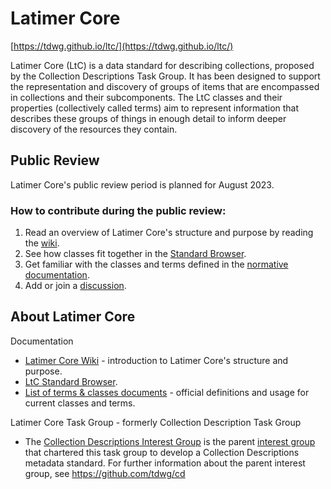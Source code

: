 # Latimer Core 
[https://tdwg.github.io/ltc/](https://tdwg.github.io/ltc/)  

Latimer Core (LtC) is a data standard for describing collections, proposed by the Collection Descriptions Task Group. It has been designed to support the representation and discovery of groups of items that are encompassed in collections and their subcomponents. The LtC classes and their properties (collectively called terms) aim to represent information that describes these groups of things in enough detail to inform deeper discovery of the resources they contain.  

## Public Review

Latimer Core's public review period is planned for August 2023.  

### How to contribute during the public review:

1. Read an overview of Latimer Core's structure and purpose by reading the [wiki](https://github.com/tdwg/ltc/wiki/1.-Overview-of-Latimer-Core).
2. See how classes fit together in the [Standard Browser](https://rebrand.ly/tdwg-cd-standard-browser).
3. Get familiar with the classes and terms defined in the [normative documentation](https://github.com/tdwg/ltc/tree/main/docs/terms/source).
4. Add or join a [discussion](https://github.com/tdwg/ltc/discussions).


## About Latimer Core

Documentation
- [Latimer Core Wiki](https://github.com/tdwg/ltc/wiki) - introduction to Latimer Core's structure and purpose.
- [LtC Standard Browser](https://rebrand.ly/tdwg-cd-standard-browser).
- [List of terms & classes documents](https://github.com/tdwg/ltc/tree/main/docs/terms/source) - official definitions and usage for current classes and terms.

Latimer Core Task Group - formerly Collection Description Task Group
- The [Collection Descriptions Interest Group](https://www.tdwg.org/community/cd/) is the parent [interest group](https://www.tdwg.org/about/process/) that chartered this task group to develop a Collection Descriptions metadata standard. For further information about the parent interest group, see https://github.com/tdwg/cd

